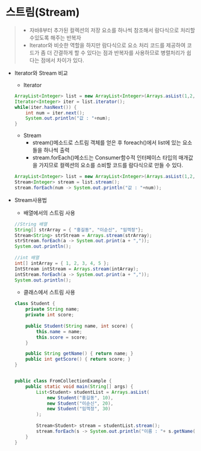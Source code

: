# 스트림(Stream)

> * 자바8부터 추가된 컬렉션의 저장 요소를 하나씩 참조해서 람다식으로 처리할 수있도록 해주는 반복자
> * Iterator와 비슷한 역할을 하지만 람다식으로 요소 처리 코드를 제공하여 코드가 좀 더 간결하게 할 수 있다는 점과 반복자를 사용하므로 병렬처리가 쉽다는 점에서 차이가 있다.

* Iterator와 Stream 비교

  * Iterator

  ```java
  ArrayList<Integer> list = new ArrayList<Integer>(Arrays.asList(1,2,3));
  Iterator<Integer> iter = list.iterator();
  while(iter.hasNext()) {
      int num = iter.next();
      System.out.println("값 : "+num);
  }
  ```

  * Stream
    * stream()메소드로 스트림 객체를 얻은 후 foreach()에서 list에 있는 요소들을 하나씩 출력
    * stream.forEach()메소드는 Consumer함수적 인터페이스 타입의 매개값을 가지므로 컬렉션의 요소를 소비할 코드를 람다식으로 만들 수 있다.

  ```java
  ArrayList<Integer> list = new ArrayList<Integer>(Arrays.asList(1,2,3));
  Stream<Integer> stream = list.stream();
  stream.forEach(num -> System.out.println("값 : "+num));
  ```

* Stream사용법

  * 배열에서의 스트림 사용

  ```java
  //String 배열
  String[] strArray = { "홍길동", "이순신", "임꺽정"};
  Stream<String> strStream = Arrays.stream(strArray);
  strStream.forEach(a -> System.out.print(a + ","));
  System.out.println();
  		
  //int 배열
  int[] intArray = { 1, 2, 3, 4, 5 };
  IntStream intStream = Arrays.stream(intArray);
  intStream.forEach(a -> System.out.print(a + ","));
  System.out.println();
  ```

  * 클래스에서 스트림 사용

  ```java
  class Student {
      private String name;
      private int score;
  	
      public Student(String name, int score) {
          this.name = name;
          this.score = score;
      }
  
      public String getName() { return name; }
      public int getScore() { return score; }
  }
  
  
  public class FromCollectionExample {
      public static void main(String[] args) {
          List<Student> studentList = Arrays.asList(
              new Student("홍길동", 10),
              new Student("이순신", 20),
              new Student("임꺽정", 30)
          );
  		
          Stream<Student> stream = studentList.stream();
          stream.forEach(s -> System.out.println("이름 : "+ s.getName()));
      }
  }
  ```

  